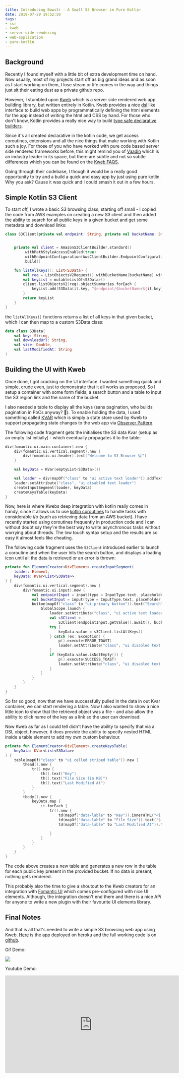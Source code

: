 ```yaml
---
title: Introducing Bows3r - A Small S3 Browser in Pure Kotlin 
date: 2019-07-29 19:52:50
tags: 
- ssr
- kweb
- server-side-rendering
- web-application
- pure-kotlin
---
```


## Background

Recently I found myself with a little bit of extra development time on hand. Now usually, most of my projects start off as big grand ideas and as soon as I start working on them, I lose steam or life comes in the way and things just sit their eating dust as a private github repo.

     
However, I stumbled upon [Kweb](https://github.com/kwebio/kweb-core) which is a server side rendered web app building library, but written entirely in Kotlin. Kweb provides a nice [dsl](https://en.wikipedia.org/wiki/Domain-specific_language) like interface to build web apps by programmatically defining the html elements for the app instead of writing the html and CSS by hand. For those who don't know, Kotlin provides a really nice way to build [type safe declarative builders](https://kotlinlang.org/docs/reference/type-safe-builders.html).
 
 Since it's all created declarative in the kotlin code, we get access coroutines, extensions and all the nice things that make working with Kotlin such a joy. For those of you who have worked with pure code based server side rendered frameworks before, this might remind you of [Vaadin](https://vaadin.com/) which is an industry leader in its space, but there are subtle and not so subtle differences which you can be found on the [Kweb FAQS](http://docs.kweb.io/en/latest/faq.html).

Going through their codebase, I though it would be a really good opportunity to try and a build a quick and easy app by just using pure kotlin. Why you ask? Cause it was quick and I could smash it out in a few hours.

## Simple Kotlin S3 Client

To start off, I wrote a basic S3 browsing class, starting off small - I copied the code from AWS examples on creating a new S3 client and then added the ability to search for all public keys in a given bucket and get some metadata and download links:

```kotlin
class S3Client(private val endpoint: String, private val bucketName: String) {


    private val client = AmazonS3ClientBuilder.standard()
        .withPathStyleAccessEnabled(true)
        .withEndpointConfiguration(AwsClientBuilder.EndpointConfiguration(endpoint, "ap-southeast-2"))
        .build()

    fun listAllKeys(): List<S3Data> {
        val req = ListObjectsV2Request().withBucketName(bucketName).withMaxKeys(10)
        val keyList = mutableListOf<S3Data>()
        client.listObjectsV2(req).objectSummaries.forEach {
            keyList.add(S3Data(it.key, "$endpoint/$bucketName/${it.key}", it.size.toString().toDouble() / 1000.0, it.lastModified.toString()))
        }
        return keyList
    }
}
```

the `listAllKeys()` functions returns a list of all keys in that given bucket, which I can then map to a custom S3Data class:

```kotlin
data class S3Data(
    val key: String,
    val downloadUrl: String,
    val size: Double,
    val lastModifiedAt: String
)
```

## Building the UI with Kweb

Once done, I got cracking on the UI interface. I wanted something quick and simple, crude even, just to demonstrate that it all works as proposed. So I setup a container with some form fields, a search button and a table to input the S3 region link and the name of the bucket. 

I also needed a table to display all the keys (sans pagination, who builds pagination in PoCs anyway? 🤠). To enable holding the data, I used something called [KVAR](https://github.com/kwebio/kweb-core/blob/master/src/main/kotlin/io/kweb/state/KVar.kt) which is simply a state store used by Kweb to support propagating state changes to the web app via [Observer Pattern](https://en.wikipedia.org/wiki/Observer_pattern). 

The following code fragment gets the initialises the S3 data Kvar (setup as an empty list initially) - which eventually propagates it to the table:

```kotlin
div(fomantic.ui.main.container).new {
    div(fomantic.ui.vertical.segment).new {
        div(fomantic.ui.header).text("Welcome to S3 Browser 💻")
    }

    val keyData = KVar(emptyList<S3Data>())

    val loader = div(mapOf("class" to "ui active text loader")).addText("Retrieving keys...")
    loader.setAttribute("class", "ui disabled text loader")
    createInputSegment(loader, keyData)
    createKeysTable(keyData)
}
```

Now, here is where Kwebs deep integration with kotlin really comes in handy, since it allows us to use [kotlin coroutines](https://kotlinlang.org/docs/reference/coroutines-overview.html) to handle tasks with considerable i/o (such as retrieving data from an AWS bucket). I have recently started using coroutines frequently in production code and I can without doubt say they're the best way to write asynchronous tasks without worrying about threads. The low touch syntax setup and the results are so easy it almost feels like cheating.

The following code fragment uses the `S3Client` introduced earlier to launch a coroutine and when the user hits the search button, and displays a loading icon until all the data is retrieved or an error is thrown:

```kotlin
private fun ElementCreator<DivElement>.createInputSegment(
    loader: Element,
    keyData: KVar<List<S3Data>>
) {
    div(fomantic.ui.vertical.segment).new {
        div(fomantic.ui.input).new {
            val endpointInput = input(type = InputType.text, placeholder = "Enter S3 Endpoint Url")
            val bucketInput = input(type = InputType.text, placeholder = "Enter S3 Bucket Name")
            button(mapOf("class" to "ui primary button")).text("Search").on.click {
                GlobalScope.launch {
                    loader.setAttribute("class", "ui active text loader")
                    val s3Client =
                        S3Client(endpointInput.getValue().await(), bucketInput.getValue().await())
                    try {
                        keyData.value = s3Client.listAllKeys()
                    } catch (ex: Exception) {
                        p().execute(ERROR_TOAST)
                        loader.setAttribute("class", "ui disabled text loader")
                    }
                    if (keyData.value.isNotEmpty()) {
                        p().execute(SUCCESS_TOAST)
                        loader.setAttribute("class", "ui disabled text loader")
                    }
                }
            }
        }
    }
}
```

So far so good, now that we have successfully pulled in the data in out Kvar container, we can start rendering a table. Now I also wanted to show a nice little icon to show that the retrieved object was a file - and also allow the ability to click name of the key as a link so the user can download.

Now Kweb as far as I could tell didn't have the ability to specify that via a DSL object, however, it does provide the ability to specify nested HTML inside a table element to add my own custom behaviour. 

```kotlin
private fun ElementCreator<DivElement>.createKeysTable(
    keyData: KVar<List<S3Data>>
) {
    table(mapOf("class" to "ui celled striped table")).new {
        thead().new {
            tr().new {
                th().text("Key")
                th().text("File Size (in KB)")
                th().text("Last Modified At")
            }
        }
        tbody().new {
            keyData.map {
                it.forEach {
                    tr().new {
                        td(mapOf("data-lable" to "Key")).innerHTML("<i class=\"file outline icon\"></i> <a target=\"_blank\" href=${it.downloadUrl} download=${it.key}>${it.key}</a>")
                        td(mapOf("data-lable" to "File Size")).text("${it.size} KB")
                        td(mapOf("data-lable" to "Last Modified At")).text(it.lastModifiedAt)

                    }
                }
            }
        }
    }
}
```

The code above creates a new table and generates a new row in the table for each public key present in the provided bucket. If no data is present, nothing gets rendered. 

This probably also the time to give a shoutout to the Kweb creators for an integration with [Fomantic UI](https://fomantic-ui.com/) which comes pre-configured with nice UI elements. Although, the integration doesn't end there and there is a nice APi for anyone to write a new plugin with their favourite UI elements library. 

## Final Notes

And that is all that's needed to write a simple S3 browsing web app using Kweb. [Here](https://secure-scrubland-34237.herokuapp.com/) is the app deployed on heroku and the full working code is on [github](https://github.com/shavz/Bows3r). 

Gif Demo:
                                                                                
![](https://imgur.com/YoJdUxj.gif)

Youtube Demo:

<iframe width="560" height="315" src="https://www.youtube.com/embed/0soMtA2vUSo" frameborder="0" allow="accelerometer; autoplay; encrypted-media; gyroscope; picture-in-picture" allowfullscreen></iframe>


